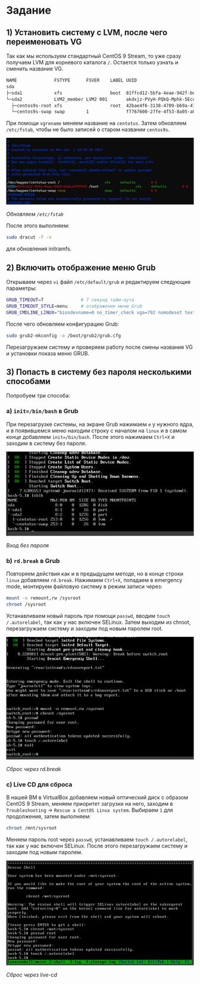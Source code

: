 # Задание

## 1) Установить систему с LVM, после чего переименовать VG

Так как мы используем стандартный CentOS 9 Stream, то уже сразу получаем LVM для корневого каталога `/`. Остается только узнать и сменить название VG.

```bash
NAME              FSTYPE      FSVER    LABEL UUID                                   FSAVAIL FSUSE% MOUNTPOINTS
sda
├─sda1            xfs                  boot  81ffcd12-5bfa-4eae-942f-bdaca4747f65    752.1M    22% /boot
└─sda2            LVM2_member LVM2 001       akdxjz-PVyH-PQkQ-Mphk-5Ecu-DnyM-xCQpSL
  ├─centos9s-root xfs                  root  42bae4f6-3138-4709-b69a-476ae385b307    122.2G     2% /
  └─centos9s-swap swap        1              f7767600-27fe-4f53-8a05-a0c5b63edcda                  [SWAP]
```

При помощи `vgrename` меняем название на `centotus`. Затем обновляем `/etc/fstab`, чтобы не было записей о старом названии `centos9s`. 

![Обновляем /etc/fstab](screens/1.png)

_Обновляем `/etc/fstab`_

После этого выполняем:

```bash
sudo dracut -f -v
```

для обновления initramfs.

## 2) Включить отображение меню Grub

Открываем через `vi` файл `/etc/default/grub` и редактируем следующие параметры:

```bash
GRUB_TIMEOUT=7              # 7 секунд тайм-аута
GRUB_TIMEOUT_STYLE=menu     # отображение меню Grub
GRUB_CMDLINE_LINUX="biosdevname=0 no_timer_check vga=792 nomodeset text crashkernel=1G-4G:192M,4G-64G:256M,64G-:512M resume=/dev/mapper/centotus-swap rd.lvm.lv=centotus/root rd.lvm.lv=centotus/swap net.ifnames=0" # тут поменяли старое название VG на новое
```

После чего обновляем конфигурацию Grub:

```bash
sudo grub2-mkconfig -o /boot/grub2/grub.cfg
```

Перезагружаем систему и проверяем работу после смены названия VG и установки показа меню GRUB.

## 3) Попасть в систему без пароля несколькими способами

Попробуем три способа:

### a) `init=/bin/bash` в Grub

При перезагрузке системы, на экране Grub нажимаем `e` у нужного ядра, и в появившемся меню находим строку с началом на `linux` и в самом конце добавляем `init=/bin/bash`. После этого нажимаем `Ctrl+X` и заходим в систему без пароля.

![Вход без пароля](screens/3_1.png)

_Вход без пароля_

### b) `rd.break` в Grub

Повторяем действия как и в предыдущем методе, но в конце строки `linux` добавляем `rd.break`. Нажимаем `Ctrl+X`, попадаем в emergency mode, монтируем файловую систему в режим записи через:

```bash
mount -o remount,rw /sysroot
chroot /sysroot
```

Устанавливаем новый пароль при помощи `passwd`, вводим `touch /.autorelabel`, так как у нас включен SELinux. Затем выходим из chroot, перезагружаем систему и заходим под новым паролем root.

![Сброс через rd.break](screens/3_2.png)

_Сброс через rd.break_

### c) Live CD для сброса

В нашей ВМ в VirtualBox добавляем новый оптический диск с образом CentOS 9 Stream, меняем приоритет загрузки на него, заходим в `Troubleshooting` → `Rescue a CentOS Linux system`. Выбираем `1` для продолжения, затем выполняем:

```bash
chroot /mnt/sysroot
```

Меняем пароль root через `passwd`, устанавливаем `touch /.autorelabel`, так как у нас включен SELinux. После этого перезагружаем систему и заходим под новым паролем.

![Сброс через live-cd](screens/3_3.png)

_Сброс через live-cd_

